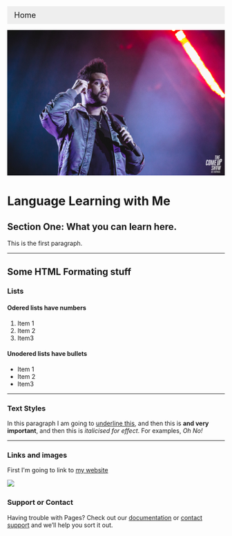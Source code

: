 <ul class="breadcrumb">
  <li>Home</li>
</ul>
<img src="IMG/Weeknd.jpg" />
</p>


<h1>Language Learning with Me</h1>
<h2>Section One: What you can learn here.</h2>
<p> This is the first paragraph. </p>

<hr>
<h2>Some HTML Formating stuff</h2>
<h3>Lists</h3>
<h4>Odered lists have numbers</h4>
<ol>
  <li>Item 1</li>
  <li>Item 2</li>
  <li>Item3</li>
</ol>

<h4>Unodered lists have bullets</h4>
<ul>
  <li>Item 1</li>
  <li>Item 2</li>
  <li>Item3</li>
</ul>

<hr>

<h3>Text Styles</h3>
<p>In this paragraph I am going to <u>underline this</u>, and then this is <strong> and very important</strong>, and then this is <em>italicised for effect</em>. For examples, <em>Oh No!</em> </p>

<hr>
<h3>Links and images</h3>
<p>First I'm going to link to <a href="http://llt.msu.edu/issues/june2011/emerging.pdf-4">my website</a> </p>

<img src="https://c1.staticflickr.com/4/3955/15611491475_f1acfee819_z.jpg" />

### Support or Contact

Having trouble with Pages? Check out our [documentation](https://help.github.com/categories/github-pages-basics/) or [contact support](https://github.com/contact) and we’ll help you sort it out.


<html>
<head>
<style>
ul.breadcrumb {
    padding: 10px 16px;
    list-style: none;
    background-color: #eee;
}
ul.breadcrumb li {
    display: inline;
    font-size: 18px;
}
ul.breadcrumb li+li:before {
    padding: 8px;
    color: black;
    content: "/\00a0";
}
ul.breadcrumb li a {
    color: #0275d8;
    text-decoration: none;
}
ul.breadcrumb li a:hover {
    color: #01447e;
    text-decoration: underline;
}
</style>
</head>
<body>


